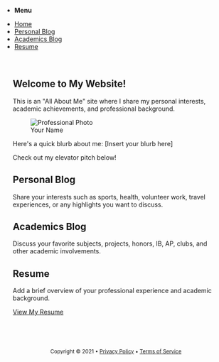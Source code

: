 <!DOCTYPE html>
<html lang="en">
<head>
    <meta charset="UTF-8">
    <meta name="viewport" content="width=device-width, initial-scale=1">
    <title>All About Me</title>
    <link rel="stylesheet" href="https://stackpath.bootstrapcdn.com/bootstrap/4.3.1/css/bootstrap.min.css">
    <style>
        .container {
            padding: 20px;
        }
        img {
            max-width: 100%;
            height: auto;
        }
        .grid {
            display: grid;
            grid-gap: 20px;
        }
        footer {
            margin-top: 20px;
            text-align: center;
        }
    </style>
</head>
<body>
<nav class="container-fluid">
    <ul>
        <li><strong>Menu</strong></li>
    </ul>
    <ul>
        <li><a href="#home">Home</a></li>
        <li><a href="#personal-blog">Personal Blog</a></li>
        <li><a href="#academics-blog">Academics Blog</a></li>
        <li><a href="#resume" role="button">Resume</a></li>
    </ul>
</nav>
<main class="container">
    <section id="home">
        <h2>Welcome to My Website!</h2>
        <p>This is an "All About Me" site where I share my personal interests, academic achievements, and professional background.</p>
        <figure>
            <img src="https://via.placeholder.com/150" alt="Professional Photo">
            <figcaption>Your Name</figcaption>
        </figure>
        <p>Here's a quick blurb about me: [Insert your blurb here]</p>
        <p>Check out my elevator pitch below!</p>
        <!-- Insert link to your elevator pitch if available -->
    </section>
    <section id="personal-blog">
        <h2>Personal Blog</h2>
        <p>Share your interests such as sports, health, volunteer work, travel experiences, or any highlights you want to discuss.</p>
        <!-- Add more content related to your personal blog here -->
    </section>
    <section id="academics-blog">
        <h2>Academics Blog</h2>
        <p>Discuss your favorite subjects, projects, honors, IB, AP, clubs, and other academic involvements.</p>
        <!-- Add more content related to your academics blog here -->
    </section>
    <section id="resume">
        <h2>Resume</h2>
        <p>Add a brief overview of your professional experience and academic background.</p>
        <!-- Optionally link to your resume in Google Drive or another platform -->
        <p><a href="#" target="_blank">View My Resume</a></p>
    </section>
</main>
<footer class="container">
    <small>Copyright &copy; 2021 • <a href="#">Privacy Policy</a> • <a href="#">Terms of Service</a></small>
</footer>
</body>
</html>
